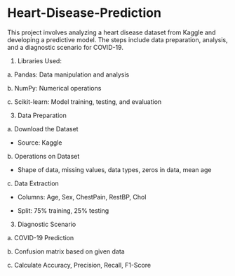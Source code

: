 # Heart-Disease-Prediction
This project involves analyzing a heart disease dataset from Kaggle and developing a predictive model. The steps include data preparation, analysis, and a diagnostic scenario for COVID-19.

1) Libraries Used:
   
a. Pandas: Data manipulation and analysis

b. NumPy: Numerical operations

c. Scikit-learn: Model training, testing, and evaluation

3) Data Preparation
   
a. Download the Dataset
- Source: Kaggle
  
b. Operations on Dataset
- Shape of data, missing values, data types, zeros in data, mean age
  
c. Data Extraction
- Columns: Age, Sex, ChestPain, RestBP, Chol
  
- Split: 75% training, 25% testing
  
3) Diagnostic Scenario
   
a. COVID-19 Prediction

b. Confusion matrix based on given data

c. Calculate Accuracy, Precision, Recall, F1-Score
